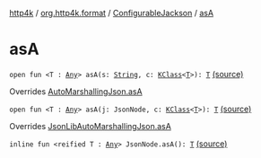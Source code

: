 [http4k](../../index.md) / [org.http4k.format](../index.md) / [ConfigurableJackson](index.md) / [asA](./as-a.md)

# asA

`open fun <T : `[`Any`](https://kotlinlang.org/api/latest/jvm/stdlib/kotlin/-any/index.html)`> asA(s: `[`String`](https://kotlinlang.org/api/latest/jvm/stdlib/kotlin/-string/index.html)`, c: `[`KClass`](https://kotlinlang.org/api/latest/jvm/stdlib/kotlin.reflect/-k-class/index.html)`<`[`T`](as-a.md#T)`>): `[`T`](as-a.md#T) [(source)](https://github.com/http4k/http4k/blob/master/http4k-format-jackson/src/main/kotlin/org/http4k/format/Jackson.kt#L74)

Overrides [AutoMarshallingJson.asA](../-auto-marshalling-json/as-a.md)


`open fun <T : `[`Any`](https://kotlinlang.org/api/latest/jvm/stdlib/kotlin/-any/index.html)`> asA(j: JsonNode, c: `[`KClass`](https://kotlinlang.org/api/latest/jvm/stdlib/kotlin.reflect/-k-class/index.html)`<`[`T`](as-a.md#T)`>): `[`T`](as-a.md#T) [(source)](https://github.com/http4k/http4k/blob/master/http4k-format-jackson/src/main/kotlin/org/http4k/format/Jackson.kt#L75)

Overrides [JsonLibAutoMarshallingJson.asA](../-json-lib-auto-marshalling-json/as-a.md)


`inline fun <reified T : `[`Any`](https://kotlinlang.org/api/latest/jvm/stdlib/kotlin/-any/index.html)`> JsonNode.asA(): `[`T`](as-a.md#T) [(source)](https://github.com/http4k/http4k/blob/master/http4k-format-jackson/src/main/kotlin/org/http4k/format/Jackson.kt#L77)